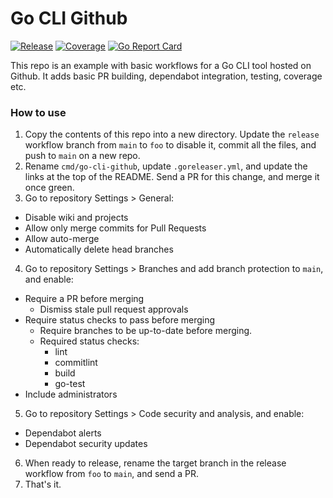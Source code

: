 # Go CLI Github

[![Release](https://github.com/smlx/go-cli-github/actions/workflows/release.yaml/badge.svg)](https://github.com/smlx/go-cli-github/actions/workflows/release.yaml)
[![Coverage](https://coveralls.io/repos/github/smlx/go-cli-github/badge.svg?branch=main)](https://coveralls.io/github/smlx/go-cli-github?branch=main)
[![Go Report Card](https://goreportcard.com/badge/github.com/smlx/go-cli-github)](https://goreportcard.com/report/github.com/smlx/go-cli-github)

This repo is an example with basic workflows for a Go CLI tool hosted on Github.
It adds basic PR building, dependabot integration, testing, coverage etc.

### How to use

1. Copy the contents of this repo into a new directory. Update the `release` workflow branch from `main` to `foo` to disable it, commit all the files, and push to `main` on a new repo.
2. Rename `cmd/go-cli-github`, update `.goreleaser.yml`, and update the links at the top of the README. Send a PR for this change, and merge it once green.
3. Go to repository Settings > General:
  * Disable wiki and projects
  * Allow only merge commits for Pull Requests
  * Allow auto-merge
  * Automatically delete head branches
4. Go to repository Settings > Branches and add branch protection to `main`, and enable:
  * Require a PR before merging
    * Dismiss stale pull request approvals
  * Require status checks to pass before merging
    * Require branches to be up-to-date before merging.
    * Required status checks:
      * lint
      * commitlint
      * build
      * go-test
  * Include administrators
5. Go to repository Settings > Code security and analysis, and enable:
  * Dependabot alerts
  * Dependabot security updates
6. When ready to release, rename the target branch in the release workflow from `foo` to `main`, and send a PR.
7. That's it.
